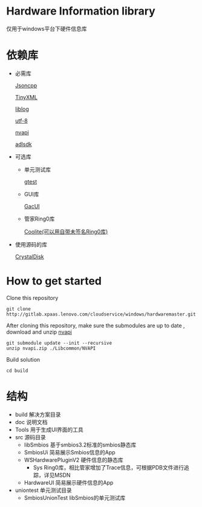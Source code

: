 # Hardware Information library

仅用于windows平台下硬件信息库

# 依赖库

- 必需库

    [Jsoncpp](https://github.com/open-source-parsers/jsoncpp)

    [TinyXML](https://github.com/leethomason/tinyxml2)

    [liblog](http://gitlab.xpaas.lenovo.com./cloudservice/windows/liblog)

    [utf-8](https://github.com/nemtrif/utfcpp)

    [nvapi](https://developer.nvidia.com/nvapi)

    [adlsdk](https://github.com/GPUOpen-LibrariesAndSDKs/display-library)

- 可选库

    - 单元测试库

        [gtest](https://github.com/google/googletest)

    - GUI库

        [GacUI](https://github.com/vczh-libraries/GacUI)

    - 管家Ring0库

        [Coolite(可以用自带未签名Ring0库)](http://gitlab.xpaas.lenovo.com./pcm/pcmanager/tree/master/plugin/SystemThermalPlugin/WinRing0/source)

- 使用源码的库

    [CrystalDisk](https://github.com/hiyohiyo/CrystalDiskInfo)

# How to get started

Clone this repository

    git clone http://gitlab.xpaas.lenovo.com/cloudservice/windows/hardwaremaster.git

After cloning this repository, make sure the submodules are up to date , download and unzip [nvapi](https://developer.nvidia.com/nvapi)

    git submodule update --init --recursive
    unzip nvapi.zip ./Libcommon/NVAPI

Build solution

    cd build

# 结构
- build 解决方案目录
- doc 说明文档
- Tools 用于生成UI界面的工具
- src 源码目录
    - libSmbios 基于smbios3.2标准的smbios静态库
    - SmbiosUi 简易展示Smbios信息的App
    - WSHardwarePluginV2 硬件信息的静态库
        - Sys Ring0库，相比管家增加了Trace信息，可根据PDB文件进行追踪，详见MSDN
    - HardwareUI 简易展示硬件信息的App
- uniontest 单元测试目录
    - SmbiosUnionTest libSmbios的单元测试库